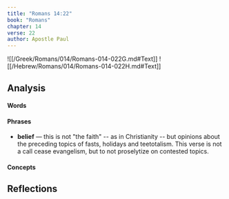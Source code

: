 ```yaml
---
title: "Romans 14:22"
book: "Romans"
chapter: 14
verse: 22
author: Apostle Paul
---
```

![[/Greek/Romans/014/Romans-014-022G.md#Text]]
![[/Hebrew/Romans/014/Romans-014-022H.md#Text]]

## Analysis

#### Words

#### Phrases
- **belief** — this is not "the faith" -- as in Christianity -- but opinions about the preceding topics of fasts, holidays and teetotalism.  This verse is not a call cease evangelism, but to not proselytize on contested topics.

#### Concepts

## Reflections
